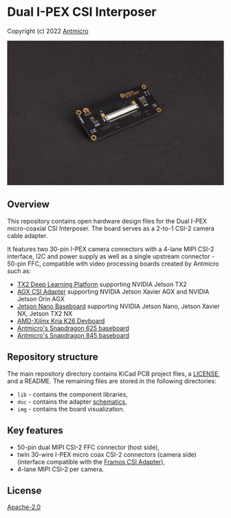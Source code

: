 # Dual I-PEX CSI Interposer

Copyright (c) 2022 [Antmicro](https://www.antmicro.com)

![Dual IPEX CSI Interposer Visualization](img/dual-ipex-csi-interposer.png)

## Overview

This repository contains open hardware design files for the Dual I-PEX micro-coaxial CSI Interposer.
The board serves as a 2-to-1 CSI-2 camera cable adapter.

It features two 30-pin I-PEX camera connectors with a 4-lane MIPI CSI-2 interface, I2C and power supply as well as a single upstream connector - 50-pin FFC, compatible with video processing boards created by Antmicro such as:

* [TX2 Deep Learning Platform](https://github.com/antmicro/jetson-tx2-deep-learning-platform) supporting NVIDIA Jetson TX2 
* [AGX CSI Adapter](https://github.com/antmicro/jetson-nano-baseboard) supporting NVIDIA Jetson Xavier AGX and NVIDIA Jetson Orin AGX
* [Jetson Nano Baseboard](https://github.com/antmicro/jetson-nano-baseboard) supporting NVIDIA Jetson Nano, Jetson Xavier NX, Jetson TX2 NX
* [AMD-Xilinx Kria K26 Devboard](https://github.com/antmicro/kria-k26-devboard)
* [Antmicro's Snapdragon 625 baseboard](https://github.com/antmicro/snapdragon-625-baseboard)
* [Antmicro's Snapdragon 845 baseboard](https://github.com/antmicro/snapdragon-845-baseboard)

## Repository structure

The main repository directory contains KiCad PCB project files, a [LICENSE](LICENSE), and a README.
The remaining files are stored in the following directories:

* `lib` - contains the component libraries,
* `doc` - contains the adapter [schematics](doc/dual-ipex-csi-interposer.pdf),
* `img` - contains the board visualization.

## Key features

* 50-pin dual MIPI CSI-2 FFC connector (host side),
* twin 30-wire I-PEX micro coax CSI-2 connectors (camera side) (interface compatible with the [Framos CSI Adapter](https://github.com/antmicro/framos-csi-adapter)),
* 4-lane MIPI CSI-2 per camera.

## License

[Apache-2.0](LICENSE)
